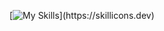 [![My Skills]([https://skillicons.dev/icons?i=js,html,css,wasm](https://skillicons.dev/icons?i=js,typescript,nextjs,react,tailwind,redux,sass,express,nodejs,mongodb,postgresql,css,html,mysql,symfony,jest,git,github,docker,php,babel,bash,bootstrap,devto,gitlab,jquery,linux,md,npm,vercel,vscode,webpack))](https://skillicons.dev)
